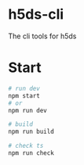 # h5ds-cli

The cli tools for h5ds

# Start

```bash
# run dev
npm start
# or
npm run dev

# build
npm run build

# check ts
npm run check
```
